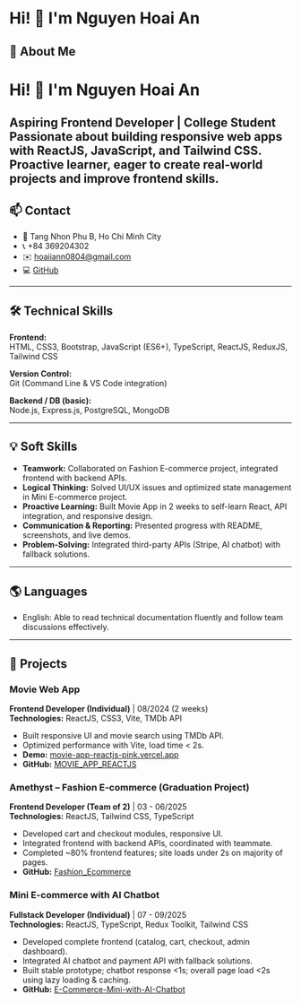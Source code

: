 # Hi! 👋 I'm Nguyen Hoai An

## 🌱 About Me
# Hi! 👋 I'm Nguyen Hoai An
Aspiring Frontend Developer | College Student  
Passionate about building responsive web apps with ReactJS, JavaScript, and Tailwind CSS.  
Proactive learner, eager to create real-world projects and improve frontend skills.
---

## 📫 Contact
- 📍 Tang Nhon Phu B, Ho Chi Minh City
- 📞 +84 369204302
- ✉️ [hoaiiann0804@gmail.com](mailto:hoaiiann0804@gmail.com)
- 💻 [GitHub](https://github.com/hoaiiann0804)

---

## 🛠️ Technical Skills

**Frontend:**  
HTML, CSS3, Bootstrap, JavaScript (ES6+), TypeScript, ReactJS, ReduxJS, Tailwind CSS  

**Version Control:**  
Git (Command Line & VS Code integration)  

**Backend / DB (basic):**  
Node.js, Express.js, PostgreSQL, MongoDB  

---

## 💡 Soft Skills
- **Teamwork:** Collaborated on Fashion E-commerce project, integrated frontend with backend APIs.  
- **Logical Thinking:** Solved UI/UX issues and optimized state management in Mini E-commerce project.  
- **Proactive Learning:** Built Movie App in 2 weeks to self-learn React, API integration, and responsive design.  
- **Communication & Reporting:** Presented progress with README, screenshots, and live demos.  
- **Problem-Solving:** Integrated third-party APIs (Stripe, AI chatbot) with fallback solutions.

---

## 🌎 Languages
- English: Able to read technical documentation fluently and follow team discussions effectively.

---

## 📂 Projects

### Movie Web App
**Frontend Developer (Individual)** | 08/2024 (2 weeks)  
**Technologies:** ReactJS, CSS3, Vite, TMDb API  
- Built responsive UI and movie search using TMDb API.  
- Optimized performance with Vite, load time < 2s.  
- **Demo:** [movie-app-reactjs-pink.vercel.app](https://movie-app-reactjs-pink.vercel.app)  
- **GitHub:** [MOVIE_APP_REACTJS](https://github.com/hoaiiann0804/MOVIE_APP_REACTJS)

### Amethyst – Fashion E-commerce (Graduation Project)
**Frontend Developer (Team of 2)** | 03 - 06/2025  
**Technologies:** ReactJS, Tailwind CSS, TypeScript  
- Developed cart and checkout modules, responsive UI.  
- Integrated frontend with backend APIs, coordinated with teammate.  
- Completed ~80% frontend features; site loads under 2s on majority of pages.  
- **GitHub:** [Fashion_Ecommerce](https://github.com/hoaiiann0804/Fashion_Ecommerce)

### Mini E-commerce with AI Chatbot
**Fullstack Developer (Individual)** | 07 - 09/2025  
**Technologies:** ReactJS, TypeScript, Redux Toolkit, Tailwind CSS  
- Developed complete frontend (catalog, cart, checkout, admin dashboard).  
- Integrated AI chatbot and payment API with fallback solutions.  
- Built stable prototype; chatbot response <1s; overall page load <2s using lazy loading & caching.  
- **GitHub:** [E-Commerce-Mini-with-AI-Chatbot](https://github.com/hoaiiann0804/E-Commerce-Mini-with-AI-Chatbot)
